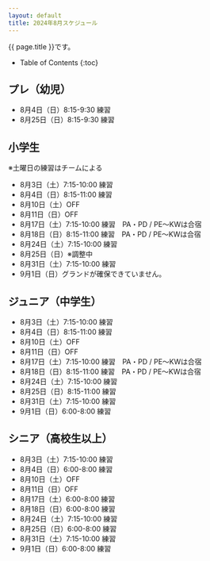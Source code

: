 ```yaml
---
layout: default
title: 2024年8月スケジュール
---
```


{{ page.title }}です。


* Table of Contents
{:toc}


プレ（幼児）
------------------

* 8月4日（日）8:15-9:30 練習
* 8月25日（日）8:15-9:30 練習


小学生
-----------

※土曜日の練習はチームによる
* 8月3日（土）7:15-10:00 練習
* 8月4日（日）8:15-11:00 練習
* 8月10日（土）OFF
* 8月11日（日）OFF
* 8月17日（土）7:15-10:00 練習　PA・PD / PE〜KWは合宿
* 8月18日（日）8:15-11:00 練習　PA・PD / PE〜KWは合宿
* 8月24日（土）7:15-10:00 練習
* 8月25日（日）※調整中
* 8月31日（土）7:15-10:00 練習
* 9月1日（日）グランドが確保できていません。


ジュニア（中学生）
-----------------------------------------

* 8月3日（土）7:15-10:00 練習
* 8月4日（日）8:15-11:00 練習
* 8月10日（土）OFF
* 8月11日（日）OFF
* 8月17日（土）7:15-10:00 練習　PA・PD / PE〜KWは合宿
* 8月18日（日）8:15-11:00 練習　PA・PD / PE〜KWは合宿
* 8月24日（土）7:15-10:00 練習
* 8月25日（日）8:15-11:00 練習
* 8月31日（土）7:15-10:00 練習
* 9月1日（日）6:00-8:00 練習


シニア（高校生以上）
-----------------------------------------

* 8月3日（土）7:15-10:00 練習
* 8月4日（日）6:00-8:00 練習
* 8月10日（土）OFF
* 8月11日（日）OFF
* 8月17日（土）6:00-8:00 練習
* 8月18日（日）6:00-8:00 練習
* 8月24日（土）7:15-10:00 練習
* 8月25日（日）6:00-8:00 練習
* 8月31日（土）7:15-10:00 練習
* 9月1日（日）6:00-8:00 練習
